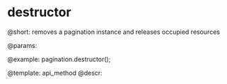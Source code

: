 destructor
=============

@short: removes a pagination instance and releases occupied resources


@params:




@example:
pagination.destructor();


@template: api_method
@descr:

